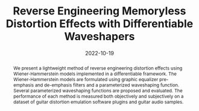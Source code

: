---
layout        : default-publication
title         : "Reverse Engineering Memoryless Distortion Effects with Differentiable Waveshapers"
collection    : publications
permalink     : /publications/2022-10-19-comunita2022waveshapers

abstract      : "We present a lightweight method of reverse engineering distortion effects using Wiener-Hammerstein models implemented in a differentiable framework. The Wiener-Hammerstein models are formulated using graphic equalizer pre-emphasis and de-emphasis filters and a parameterized waveshaping function. Several parameterized waveshaping functions are proposed and evaluated. The performance of each method is measured both objectively and subjectively on a dataset of guitar distortion emulation software plugins and guitar audio samples."

date            : 2022-10-19
venue           : 'AES Convention - 153 (October 2022)'
paperurl        : 'https://www.aes.org/e-lib/browse.cfm?elib=21955'
image           : '/files/comunita2022waveshapers-image.png'
imagewidth      : 100.0
poster          : 
presentation    : '/files/comunita2022waveshapers-presentation.pdf'
code            : 
codename        : 
data            : 
dataname        : 
webpage         : 'https://jtcolonel.github.io/DistRevEng/'
webpagename     : 'https://jtcolonel.github.io/DistRevEng/'
categories      : 
citation        : 'Colonel, J. T. and Comunità, M. and Reiss, J. D. <b>"Reverse Engineering Memoryless Distortion Effects with Differentiable Waveshapers"</b> - <i>Audio Engineering Society Convention 153. October, 2022</i>. <br><b>BEST STUDENT PAPER AWARD</b>'
author_profile  : true
---